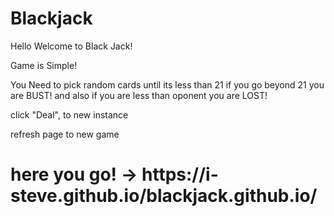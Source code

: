 # Blackjack

 Hello Welcome to Black Jack!
 
 Game is Simple!
 
 You Need to pick random cards until its less than 21 if you go beyond 21 you are BUST!
 and also if you are less than oponent you are LOST!
 
 click "Deal", to new instance
 
 refresh page to new game

 <h1>here you go! -> https://i-steve.github.io/blackjack.github.io/</h1>
